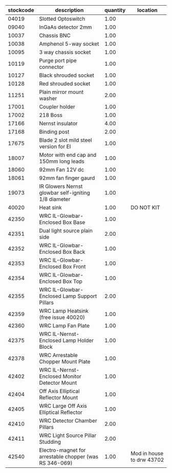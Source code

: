 |stockcode|description|quantity|location|
|---------|-----------|--------|--------|
|04019|Slotted Optoswitch|1.00||
|09040|InGaAs detector 2mm|1.00||
|10037|Chassis BNC|1.00||
|10038|Amphenol  5-way socket|1.00||
|10095|3 way chassis socket|1.00||
|10119|Purge port pipe connector|1.00||
|10127|Black shrouded socket|1.00||
|10128|Red shrouded socket|1.00||
|11251|Plain mirror mount washer|2.00||
|17001|Coupler holder|1.00||
|17002|218 Boss|1.00||
|17166|Nernst insulator|4.00||
|17168|Binding post|2.00||
|17675|Blade 2 slot mild steel version for EI|1.00||
|18007|Motor with end cap and 150mm long leads|1.00||
|18060|92mm Fan 12V dc|1.00||
|18061|92mm fan finger gaurd|1.00||
|19073|IR Glowers Nernst glowbar self-igniting 1/8 diameter|1.00||
|40020|Heat sink|1.00|DO NOT KIT|
|42350|WRC IL-Glowbar-Enclosed Box Base|1.00||
|42351|Dual light source plain side|2.00||
|42352|WRC IL-Glowbar-Enclosed Box Back|1.00||
|42353|WRC IL-Glowbar-Enclosed Box Front|1.00||
|42354|WRC IL-Glowbar-Enclosed Box Top|1.00||
|42355|WRC IL-Glowbar-Enclosed Lamp Support Pillars|2.00||
|42359|WRC Lamp Heatsink (free issue 40020)|1.00||
|42360|WRC Lamp Fan Plate|1.00||
|42375|WRC IL-Nernst-Enclosed Lamp Holder Block|1.00||
|42378|WRC Arrestable Chopper Mount Plate|1.00||
|42402|WRC IL-Nernst-Enclosed Monitor Detector Mount|1.00||
|42404|Off Axis Elliptical Reflector Mount|1.00||
|42405|WRC Large Off Axis Elliptical Reflector|1.00||
|42410|WRC Detector Chamber Pillars|2.00||
|42411|WRC Light Source Pillar Studding|2.00||
|42540|Electro-magnet for arrestable chopper (was RS 346-069)|1.00|Mod in house to drw 43702|
